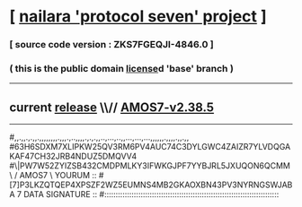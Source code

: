 
# [ [nailara 'protocol seven' project](http://nailara.network/) ]

### [ source code version : ZKS7FGEQJI-4846.0 ]

### ( this is the public domain [license](../license)d 'base' branch )
---
## current [release](https://github.com/nailara-technologies/protocol-7/releases) \\\\// [AMOS7-v2.38.5](https://github.com/nailara-technologies/protocol-7/releases/tag/AMOS7-v2.38.5)
---

#,,.,,.,.,,.,,,,,,,,.,,,.,..,,,,.,.,.,,..,...,..,,...,...,...,,,,,,.,,,,.,,.,,
#63H6SDXM7XLIPKW25QV3RM6PV4AUC74C3DYLGWC4ZAIZR7YLVDQGAKAF47CH32JRB4NDUZ5DMQVV4
#\\\|PW7W52ZYIZSB432CMDPMLKY3IFWKGJPF7YYBJRL5JXUQON6QCMM \ / AMOS7 \ YOURUM ::
#\[7]P3LKZQTQEP4XPSZF2WZ5EUMNS4MB2GKAOXBN43PV3NYRNGSWJABA 7  DATA SIGNATURE ::
#:::::::::::::::::::::::::::::::::::::::::::::::::::::::::::::::::::::::::::::

